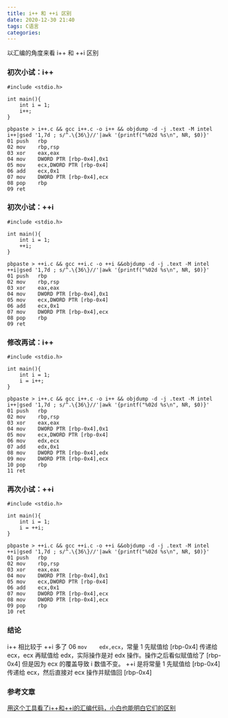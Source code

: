 ```yaml
---
title: i++ 和 ++i 区别
date: 2020-12-30 21:40
tags: C语言
categories:
---
```


以汇编的角度来看 i++ 和 ++i 区别

<!-- more -->

### 初次小试：i++
```
#include <stdio.h>

int main(){
	int i = 1;
	i++;
}
```
```
pbpaste > i++.c && gcc i++.c -o i++ && objdump -d -j .text -M intel i++|gsed '1,7d ; s/^.\{36\}//'|awk '{printf("%02d %s\n", NR, $0)}'
01 push   rbp
02 mov    rbp,rsp
03 xor    eax,eax
04 mov    DWORD PTR [rbp-0x4],0x1
05 mov    ecx,DWORD PTR [rbp-0x4]
06 add    ecx,0x1
07 mov    DWORD PTR [rbp-0x4],ecx
08 pop    rbp
09 ret
```

### 初次小试：++i
```
#include <stdio.h>

int main(){
	int i = 1;
	++i;
}
```
```
pbpaste > ++i.c && gcc ++i.c -o ++i &&objdump -d -j .text -M intel ++i|gsed '1,7d ; s/^.\{36\}//'|awk '{printf("%02d %s\n", NR, $0)}'
01 push   rbp
02 mov    rbp,rsp
03 xor    eax,eax
04 mov    DWORD PTR [rbp-0x4],0x1
05 mov    ecx,DWORD PTR [rbp-0x4]
06 add    ecx,0x1
07 mov    DWORD PTR [rbp-0x4],ecx
08 pop    rbp
09 ret
```

### 修改再试：i++
```
#include <stdio.h>

int main(){
	int i = 1;
	i = i++;
}
```
```
pbpaste > i++.c && gcc i++.c -o i++ && objdump -d -j .text -M intel i++|gsed '1,7d ; s/^.\{36\}//'|awk '{printf("%02d %s\n", NR, $0)}'
01 push   rbp
02 mov    rbp,rsp
03 xor    eax,eax
04 mov    DWORD PTR [rbp-0x4],0x1
05 mov    ecx,DWORD PTR [rbp-0x4]
06 mov    edx,ecx
07 add    edx,0x1
08 mov    DWORD PTR [rbp-0x4],edx
09 mov    DWORD PTR [rbp-0x4],ecx
10 pop    rbp
11 ret
```

### 再次小试：++i
```
#include <stdio.h>

int main(){
	int i = 1;
	i = ++i;
}
```
```
pbpaste > ++i.c && gcc ++i.c -o ++i &&objdump -d -j .text -M intel ++i|gsed '1,7d ; s/^.\{36\}//'|awk '{printf("%02d %s\n", NR, $0)}'
01 push   rbp
02 mov    rbp,rsp
03 xor    eax,eax
04 mov    DWORD PTR [rbp-0x4],0x1
05 mov    ecx,DWORD PTR [rbp-0x4]
06 add    ecx,0x1
07 mov    DWORD PTR [rbp-0x4],ecx
08 mov    DWORD PTR [rbp-0x4],ecx
09 pop    rbp
10 ret
```

### 结论
i++ 相比较于 ++i 多了 06 `mov    edx,ecx`，常量 1 先赋值给 [rbp-0x4] 传递给 ecx，ecx 再赋值给 edx，实际操作是对 edx 操作。操作之后看似赋值给了 [rbp-0x4] 但是因为 ecx 的覆盖导致 i 数值不变。
++i 是将常量 1 先赋值给 [rbp-0x4] 传递给 ecx，然后直接对 ecx 操作并赋值回 [rbp-0x4]

### 参考文章
[用这个工具看了i++和++i的汇编代码，小白也能明白它们的区别](https://mp.weixin.qq.com/s/d2TKnw3PYzs2KuFGjkNKoQ)  
